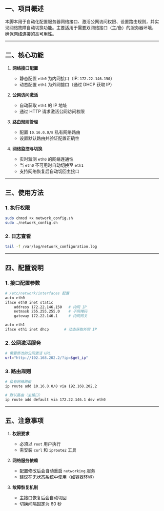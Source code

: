 
## 一、项目概述
本脚本用于自动化配置服务器网络接口、激活公网访问权限、设置路由规则，并实现网络故障自动切换功能。主要适用于需要双网络接口（主/备）的服务器环境，确保网络连接的高可用性。

---

## 二、核心功能
1. **网络接口配置**
   - 静态配置 `eth0` 为内网接口（IP: `172.22.146.150`）
   - 动态配置 `eth1` 为外网接口（通过 DHCP 获取 IP）

2. **公网访问激活**
   - 自动获取 `eth1` 的 IP 地址
   - 通过 HTTP 请求激活公网访问权限

3. **路由规则管理**
   - 配置 `10.16.0.0/8` 私有网络路由
   - 设置默认路由并验证配置正确性

4. **网络监控与切换**
   - 实时监测 `eth0` 的网络连通性
   - 当 `eth0` 不可用时自动切换至 `eth1`
   - 支持网络恢复后自动切回主接口

---

## 三、使用方法
### 1. 执行权限
```bash
sudo chmod +x network_config.sh
sudo ./network_config.sh
```

### 2. 日志查看
```bash
tail -f /var/log/network_configuration.log
```

---

## 四、配置说明
### 1. 接口配置参数
```bash
# /etc/network/interfaces 配置
auto eth0
iface eth0 inet static
    address 172.22.146.150   # 内网 IP
    netmask 255.255.255.0    # 子网掩码
    gateway 172.22.146.1     # 内网网关

auto eth1
iface eth1 inet dhcp       # 动态获取外网 IP
```

### 2. 公网激活服务
```bash
# 需要修改的公网激活 URL
url="http://192.168.202.2/?ip=$get_ip"
```

### 3. 路由规则
```bash
# 私有网络路由
ip route add 10.16.0.0/8 via 192.168.202.2

# 默认路由（主接口）
ip route add default via 172.22.146.1 dev eth0
```

---

## 五、注意事项
1. **权限要求**
   - 必须以 `root` 用户执行
   - 需安装 `curl` 和 `iproute2` 工具

2. **网络服务依赖**
   - 配置修改后会自动重启 `networking` 服务
   - 建议在无状态系统中使用（如容器环境）

3. **故障恢复机制**
   - 主接口恢复后会自动切回
   - 切换间隔固定为 60 秒
